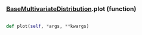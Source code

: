 ### [BaseMultivariateDistribution](BaseMultivariateDistribution.md).plot (function)


```py

def plot(self, *args, **kwargs)

```



        

